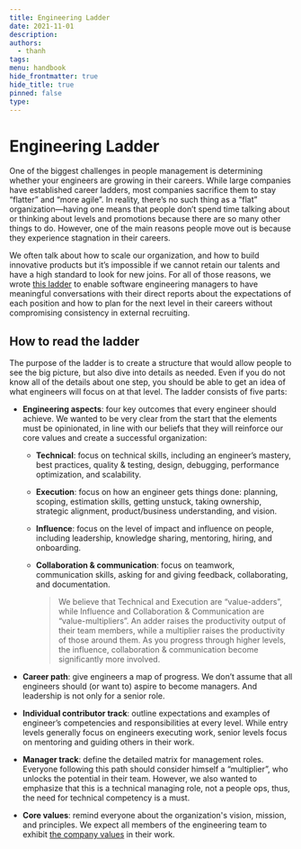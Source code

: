 ```yaml
---
title: Engineering Ladder
date: 2021-11-01
description: 
authors:
  - thanh
tags: 
menu: handbook
hide_frontmatter: true
hide_title: true
pinned: false
type:
---
```

# Engineering Ladder
One of the biggest challenges in people management is determining whether your engineers are growing in their careers. While large companies have established career ladders, most companies sacrifice them to stay “flatter” and “more agile”. In reality, there’s no such thing as a “flat” organization—having one means that people don’t spend time talking about or thinking about levels and promotions because there are so many other things to do. However, one of the main reasons people move out is because they experience stagnation in their careers.

We often talk about how to scale our organization, and how to build innovative products but it’s impossible if we cannot retain our talents and have a high standard to look for new joins. For all of those reasons, we wrote [this ladder](https://docs.google.com/spreadsheets/d/1oT2u-cZ4u7ls-V3abmBiddjaZgGTUXBncycxVkyg4Jg/edit#gid=0) to enable software engineering managers to have meaningful conversations with their direct reports about the expectations of each position and how to plan for the next level in their careers without compromising consistency in external recruiting.

## How to read the ladder
The purpose of the ladder is to create a structure that would allow people to see the big picture, but also dive into details as needed. Even if you do not know all of the details about one step, you should be able to get an idea of what engineers will focus on at that level. The ladder consists of five parts:

- **Engineering aspects**: four key outcomes that every engineer should achieve. We wanted to be very clear from the start that the elements must be opinionated, in line with our beliefs that they will reinforce our core values and create a successful organization:

  - **Technical**: focus on technical skills, including an engineer’s mastery, best practices, quality & testing, design, debugging, performance optimization, and scalability.
  - **Execution**: focus on how an engineer gets things done: planning, scoping, estimation skills, getting unstuck, taking ownership, strategic alignment, product/business understanding, and vision.
  - **Influence**: focus on the level of impact and influence on people, including leadership, knowledge sharing, mentoring, hiring, and onboarding.
  - **Collaboration & communication**: focus on teamwork, communication skills, asking for and giving feedback, collaborating, and documentation.

    > We believe that Technical and Execution are “value-adders”, while Influence and Collaboration & Communication are “value-multipliers”. An adder raises the productivity output of their team members, while a multiplier raises the productivity of those around them. As you progress through higher levels, the influence, collaboration & communication become significantly more involved.

- **Career path**: give engineers a map of progress. We don’t assume that all engineers should (or want to) aspire to become managers. And leadership is not only for a senior role.
- **Individual contributor track**: outline expectations and examples of engineer’s competencies and responsibilities at every level. While entry levels generally focus on engineers executing work, senior levels focus on mentoring and guiding others in their work.
- **Manager track**: define the detailed matrix for management roles. Everyone following this path should consider himself a “multiplier”, who unlocks the potential in their team. However, we also wanted to emphasize that this is a technical managing role, not a people ops, thus, the need for technical competency is a must.
- **Core values**: remind everyone about the organization's vision, mission, and principles. We expect all members of the engineering team to exhibit [the company values](https://github.com/dwarvesf/playbook/blob/master/engineering/README.md) in their work.
